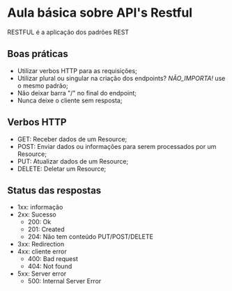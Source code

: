 
# Aula básica sobre API's Restful

RESTFUL é a aplicação dos padrões REST

## Boas práticas

- Utilizar verbos HTTP para as requisições;
- Utilizar plural ou singular na criação dos endpoints? _NÃO_IMPORTA!_ use o mesmo padrão;
- Não deixar barra "/" no final do endpoint;
- Nunca deixe o cliente sem resposta;

## Verbos HTTP 

- GET: Receber dados de um Resource;
- POST: Enviar dados ou informações para serem processados por um Resource;
- PUT: Atualizar dados de um Resource;
- DELETE: Deletar um Resource;

## Status das respostas

- 1xx: informação
- 2xx: Sucesso
    - 200: Ok
    - 201: Created
    - 204: Não tem conteúdo PUT/POST/DELETE
- 3xx: Redirection
- 4xx: cliente error
    - 400: Bad request
    - 404: Not found
- 5xx: Server error
    - 500: Internal Server Error